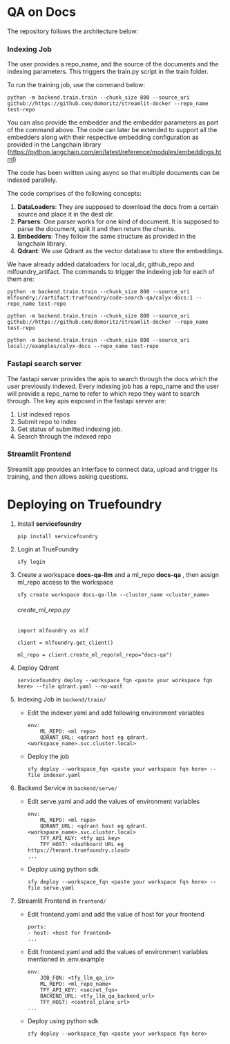 # QA on Docs

The repository follows the architecture below:

### Indexing Job
The user provides a repo_name, and the source of the documents and the indexing parameters. This triggers the train.py script in the train folder. 

To run the training job, use the command below:

```
python -m backend.train.train --chunk_size 800 --source_uri github://https://github.com/domoritz/streamlit-docker --repo_name test-repo
```

You can also provide the embedder and the embedder parameters as part of the command above. The code can later be extended to support all the embedders along with their respective embedding configuration as provided in the Langchain library (https://python.langchain.com/en/latest/reference/modules/embeddings.html)

The code has been written using async so that multiple documents can be indexed parallely. 

The code comprises of the following concepts:

1. **DataLoaders**: They are supposed to download the docs from a certain source and place it in the dest dir.
2. **Parsers**: One parser works for one kind of document. It is supposed to parse the document, split it and then return the chunks.
3. **Embedders**: They follow the same structure as provided in the langchain library.
4. **Qdrant**: We use Qdrant as the vector database to store the embeddings.  

We have already added dataloaders for local_dir, github_repo and mlfoundry_artifact. The commands to trigger the indexing job for each of them are:

```
python -m backend.train.train --chunk_size 800 --source_uri mlfoundry://artifact:truefoundry/code-search-qa/calyx-docs:1 --repo_name test-repo
```

```
python -m backend.train.train --chunk_size 800 --source_uri github://https://github.com/domoritz/streamlit-docker --repo_name test-repo
```

```
python -m backend.train.train --chunk_size 800 --source_uri local://examples/calyx-docs --repo_name test-repo
```

### Fastapi search server

The fastapi server provides the apis to search through the docs which the user previously indexed. Every indexing job has a repo_name and the user will provide a repo_name to refer to which repo they want to search through. The key apis exposed in the fastapi server are:

1. List indexed repos
2. Submit repo to index
3. Get status of submitted indexing job.
4. Search through the indexed repo

### Streamlit Frontend

Streamlit app provides an interface to connect data, upload and trigger its training, and then allows asking questions.

# Deploying on Truefoundry

1. Install **servicefoundry**
    ```
   pip install servicefoundry
    ```

3. Login at TrueFoundry
    ```
   sfy login
    ```

5. Create a workspace **docs-qa-llm** and a ml_repo **docs-qa** , then assign ml_repo access to the workspace
    
    ```
   sfy create workspace docs-qa-llm --cluster_name <cluster_name>
    ```
    
    ###### create_ml_repo.py
    ```
    import mlfoundry as mlf

    client = mlfoundry.get_client()

    ml_repo = client.create_ml_repo(ml_repo="docs-qa")
    ```


2. Deploy Qdrant
    
    ```
   servicefoundry deploy --workspace_fqn <paste your workspace fqn here> --file qdrant.yaml --no-wait
    ```

4. Indexing Job in `backend/train/`

    * Edit the indexer.yaml and add following environment variables
        
        ```
        env:
            ML_REPO: <ml repo>
            QDRANT_URL: <qdrant host eg qdrant.<workspace_name>.svc.cluster.local>
        ```

    * Deploy the job
        
        ```
      sfy deploy --workspace_fqn <paste your workspace fqn here> --file indexer.yaml
        ```


5. Backend Service in `backend/serve/`

    * Edit serve.yaml and add the values of environment variables
        
        ```
        env:
            ML_REPO: <ml repo>
            QDRANT_URL: <qdrant host eg qdrant.<workspace_name>.svc.cluster.local>
            TFY_API_KEY: <tfy api key>
            TFY_HOST: <dashboard URL eg https://tenant.truefoundry.cloud>
        ...
        ```

    * Deploy using python sdk
    
        ```
      sfy deploy --workspace_fqn <paste your workspace fqn here> --file serve.yaml
        ```

6. Streamlit Frontend in `frontend/`

    * Edit frontend.yaml and add the value of host for your frontend

        ```
        ports:
        - host: <host for frontend>
        ...
        ```

    * Edit frontend.yaml and add the values of environment variables mentioned in .env.example
        
        ```
        env:
            JOB_FQN: <tfy_llm_qa_in>
            ML_REPO: <ml_repo_name>
            TFY_API_KEY: <secret_fqn>
            BACKEND_URL: <tfy_llm_qa_backend_url>
            TFY_HOST: <control_plane_url>
        ...
        ```

    *  Deploy using python sdk
        
        ```
       sfy deploy --workspace_fqn <paste your workspace fqn here>
        ```
